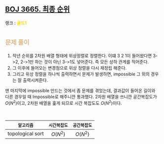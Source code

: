 # <span style="font-size:17pt; font-weight:bold">[BOJ 3665. 최종 순위](https://www.acmicpc.net/problem/3665)</span>
랭크 : <span style="color:gold">__골드1__</span>
<br>

# <span style="font-size:15pt;color:BurlyWood">문제 풀이</span>

1. 작년 순위를 2차원 배열 형태에 위상정렬로 정렬한다. 이떄 3 2 1이 들어왔다면 3->2, 2->1만 하는 것이 아닌 3->1도 넣어준다. 즉 모든 상하 관계를 적어준다.
2. 그 이후에 들어오는 변경점으로 위상 정렬을 다시 재정립 해준다.
3. 그리고 위상 정렬을 하나씩 출력하면서 문제가 발생하면, impossible 그 외의 경우는 잘 출력시켜준다.

맨 마지막에 impossible 만드는 것에서 좀 문제를 겪었는데, 결과값이 들어온 길이와 다른 경우일 때 Impossible로 해주니깐 통과했다. 2차원 배열을 쓰니깐 공간복잡도가 $O(N ^ 2)$이고, 2차원 배열을 훑게 되므로 시간 복잡도도 $O(N ^ 2)$이다.

<br>

|`알고리즘`|`시간복잡도`|`공간복잡도`|
|:---:|:---:|:---:|
| topological sort | $O(N ^ 2)$| $O(N ^ 2)$ |

<br><br>
